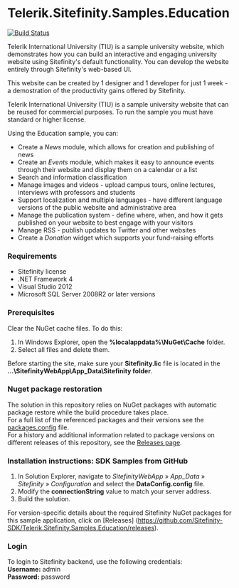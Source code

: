 Telerik.Sitefinity.Samples.Education
====================================

[![Build Status](http://sdk-jenkins-ci.cloudapp.net/buildStatus/icon?job=Telerik.Sitefinity.Samples.Education.CI)](http://sdk-jenkins-ci.cloudapp.net/job/Telerik.Sitefinity.Samples.Education.CI/)

Telerik International University (TIU) is a sample university website, which demonstrates how you can build an interactive and engaging university website using Sitefinity's default functionality. You can develop the website entirely through Sitefinity's web-based UI. 

This website can be created by 1 designer and 1 developer for just 1 week - a demostration of the productivity gains offered by Sitefinity. 

Telerik International University (TIU) is a sample university website that can be reused for commercial purposes. To run the sample you must have standard or higher license. 

Using the Education sample, you can:

* Create a _News_ module, which allows for creation and publishing of news 
* Create an _Events_ module, which makes it easy to announce events through their website and display them on a calendar or a list
* Search and information classification 
* Manage images and videos - upload campus tours, online lectures, interviews with professors and students 
* Support localization and multiple languages - have different language versions of the public website and administrative area 
* Manage the publication system - define where, when, and how it gets published on your website to best engage with your visitors 
* Manage RSS - publish updates to Twitter and other websites
* Create a _Donation_ widget which supports your fund-raising efforts


### Requirements

* Sitefinity license
* .NET Framework 4
* Visual Studio 2012
* Microsoft SQL Server 2008R2 or later versions

### Prerequisites

Clear the NuGet cache files. To do this:

1. In Windows Explorer, open the **%localappdata%\NuGet\Cache** folder.
2. Select all files and delete them.

Before starting the site, make sure your **Sitefinity.lic** file is located in the **...\SitefinityWebApp\App_Data\Sitefinity folder**.

### Nuget package restoration
The solution in this repository relies on NuGet packages with automatic package restore while the build procedure takes place.   
For a full list of the referenced packages and their versions see the [packages.config](https://github.com/Sitefinity-SDK/Telerik.Sitefinity.Samples.Education/blob/master/SitefinityWebApp/packages.config) file.    
For a history and additional information related to package versions on different releases of this repository, see the [Releases page](https://github.com/Sitefinity-SDK/Telerik.Sitefinity.Samples.Education/releases).    


### Installation instructions: SDK Samples from GitHub


1. In Solution Explorer, navigate to _SitefinityWebApp_ » *App_Data* » _Sitefinity_ » _Configuration_ and select the **DataConfig.config** file. 
2. Modify the **connectionString** value to match your server address.
3. Build the solution.

For version-specific details about the required Sitefinity NuGet packages for this sample application, click on [Releases] (https://github.com/Sitefinity-SDK/Telerik.Sitefinity.Samples.Education/releases).

### Login

To login to Sitefinity backend, use the following credentials:  
**Username:** admin   
**Password:** password

